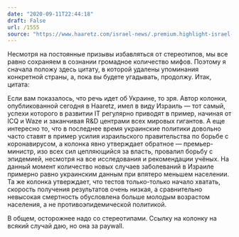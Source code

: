 ```yaml
---
date: "2020-09-11T22:44:18"
draft: False
url: /1555
source: "https://www.haaretz.com/israel-news/.premium.highlight-israel-s-covid-19-tragedy-hubris-hasbara-and-netanyahu-downed-the-start-up-nation-1.9146084"
---
```


Несмотря на постоянные призывы избавляться от стереотипов, мы все равно сохраняем в сознании громадное количество мифов. Поэтому я сначала положу здесь цитату, в которой удалены упоминания конкретной страны, а, пока вы будете угадывать, продолжу. Итак, цитата:

Если вам показалось, что речь идет об Украине, то зря. Автор колонки, опубликованной сегодня в Haaretz, имел в виду Израиль — тот самый, успехи которого в развитии IT регулярно приводят в пример, начиная от ICQ и Waze и заканчивая R&D центрами всех мировых гигантов. А еще интересно то, что в последнее время украинские политики довольно часто ставят в пример усилия израильского правительства по борьбе с коронавирусом, а колонка явно утверждает обратное — премьер-министр, изо всех сил цепляющийся за власть, провалил борьбу с эпидемией, несмотря на все исследования и рекомендации учёных. На данный момент количество новых случаев заболеваний в Израиле примерно равно украинским данным при впятеро меньшем населении. Та же колонка утверждает, что тестов только-только начало хватать, скорость получения результатов очень низкая, а сравнительно невысокая смертность обусловлена больше молодым возрастом населения, а не противоэпидемической политикой.

В общем, осторожнее надо со стереотипами. 
Ссылку на колонку на всякий случай даю, но она за paywall.
